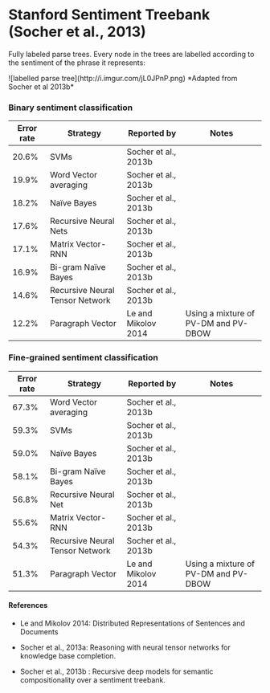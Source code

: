 Stanford Sentiment Treebank (Socher et al., 2013)
==========================

Fully labeled parse trees. Every node in the trees are labelled according to the sentiment of the phrase it represents:

  <div class="img-div" markdown="1">
  ![labelled parse tree](http://i.imgur.com/jL0JPnP.png)
  *Adapted from Socher et al 2013b*
  </div>



### Binary sentiment classification

| Error rate |  Strategy | Reported by | Notes |
|------------|-----------|-------------|-------|
| 20.6%      | SVMs | Socher et al., 2013b |  |
| 19.9%      | Word Vector averaging | Socher et al., 2013b | |
| 18.2%      | Naïve Bayes | Socher et al., 2013b | |
| 17.6%      | Recursive Neural Nets | Socher et al., 2013b | |
| 17.1%      | Matrix Vector-RNN | Socher et al., 2013b | |
| 16.9%      | Bi-gram Naïve Bayes | Socher et al., 2013b | |
| 14.6%      | Recursive Neural Tensor Network | Socher et al., 2013b | |
| 12.2%      | Paragraph Vector | Le and Mikolov 2014 | Using a mixture of PV-DM and PV-DBOW |

### Fine-grained sentiment classification

| Error rate |  Strategy | Reported by | Notes |
|------------|-----------|-------------|-------|
| 67.3%      | Word Vector averaging | Socher et al., 2013b |  |
| 59.3%      | SVMs | Socher et al., 2013b | |
| 59.0%      | Naïve Bayes | Socher et al., 2013b | |
| 58.1%      | Bi-gram Naïve Bayes | Socher et al., 2013b | |
| 56.8%      | Recursive Neural Net | Socher et al., 2013b | |
| 55.6%      | Matrix Vector-RNN | Socher et al., 2013b | |
| 54.3%      | Recursive Neural Tensor Network | Socher et al., 2013b | |
| 51.3%      | Paragraph Vector | Le and Mikolov 2014 | Using a mixture of PV-DM and PV-DBOW |

#### References

- Le and Mikolov 2014: Distributed Representations of Sentences and Documents

- Socher et al., 2013a: Reasoning with neural tensor networks for knowledge base completion.

- Socher et al., 2013b : Recursive deep models for semantic compositionality over a sentiment treebank.